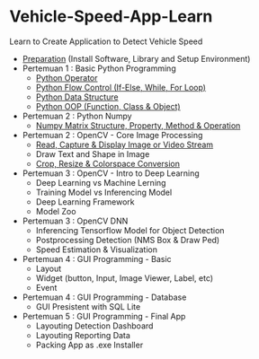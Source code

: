 # Vehicle-Speed-App-Learn
Learn to Create Application to Detect Vehicle Speed

- [Preparation](https://github.com/Muhammad-Yunus/Vehicle-Speed-App-Learn/blob/main/PREPARATION.md) (Install Software, Library and Setup Environment)
- Pertemuan 1 : Basic Python Programming
    - [Python Operator](https://github.com/Muhammad-Yunus/Vehicle-Speed-App-Learn/blob/main/Pertemuan_1/1.%20Basic%20Python%20-%20Operator.ipynb)
    - [Python Flow Control (If-Else, While, For Loop)](https://github.com/Muhammad-Yunus/Vehicle-Speed-App-Learn/blob/main/Pertemuan_1/2.%20Basic%20Python%20-%20Flow%20Control.ipynb)
    - [Python Data Structure](https://github.com/Muhammad-Yunus/Vehicle-Speed-App-Learn/blob/main/Pertemuan_1/3.%20Basic%20Python%20-%20Data%20Structures.ipynb)
    - [Python OOP (Function, Class & Object)](https://github.com/Muhammad-Yunus/Vehicle-Speed-App-Learn/blob/main/Pertemuan_1/4.%20Basic%20Python%20-%20OOP.ipynb)
- Pertemuan 2 : Python Numpy
    - [Numpy Matrix Structure, Property, Method & Operation](https://github.com/Muhammad-Yunus/Vehicle-Speed-App-Learn/blob/main/Pertemuan_2/1.%20Python%20Numpy%20Fundamentals.ipynb)
- Pertemuan 2 :  OpenCV - Core Image Processing
    - [Read, Capture & Display Image or Video Stream](https://github.com/Muhammad-Yunus/Vehicle-Speed-App-Learn/blob/main/Pertemuan_2/2.%20OpenCV%20-%20Read%2C%20Display%2C%20Write.ipynb)
    - Draw Text and Shape in Image
    - [Crop, Resize & Colorspace Conversion](https://github.com/Muhammad-Yunus/Vehicle-Speed-App-Learn/blob/main/Pertemuan_2/3.%20OpenCV%20-%20Crop%2C%20Resize%2C%20Convert.ipynb)
- Pertemuan 3 : OpenCV - Intro to Deep Learning	
    - Deep Learning vs Machine Lerning
    - Training Model vs Inferencing Model
    - Deep Learning Framework
    - Model Zoo
- Pertemuan 3 : OpenCV DNN
    - Inferencing Tensorflow Model for Object Detection
    - Postprocessing Detection (NMS Box & Draw Ped)
    - Speed Estimation & Visualization
- Pertemuan 4 : GUI Programming - Basic	
    - Layout
    - Widget (button, Input, Image Viewer, Label, etc)
    - Event
- Pertemuan 4 : GUI Programming - Database	
    - GUI Presistent with SQL Lite
- Pertemuan 5 : GUI Programming - Final App	
    - Layouting Detection Dashboard
    - Layouting Reporting Data
    - Packing App as .exe Installer

